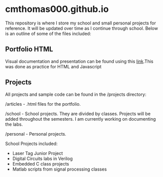 # cmthomas000.github.io


This repository is where I store my school and small personal projects for reference.  It will be updated over time as I continue through school.  Below is an outline of some of the files included:

## Portfolio HTML 

Visual documentation and presentation can be found using this [link](https://cmthomas000.github.io/index).This was done as practice for HTML and Javascript

## Projects 

All projects and sample code can be found in the /projects directory:

/articles - .html files for the portfolio.

/school - School projects.  They are divided by classes.  Projects will be added throughout the semesters.  I am currently working on documenting the labs.

/personal - Personal projects. 


School Projects included:
- Laser Tag Junior Project
- Digital Circuits labs in Verilog
- Embedded C class projects
- Matlab scripts from signal processing classes
